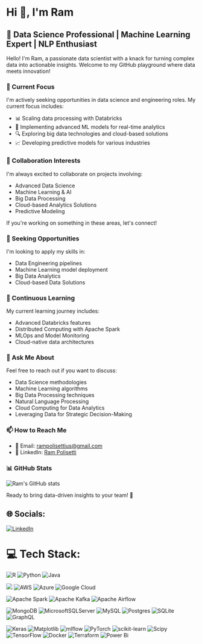 # Hi 👋, I'm Ram

## 🚀 Data Science Professional | Machine Learning Expert | NLP Enthusiast

Hello! I'm Ram, a passionate data scientist with a knack for turning complex data into actionable insights. Welcome to my GitHub playground where data meets innovation!

### 🔭 Current Focus
I'm actively seeking opportunities in data science and engineering roles. My current focus includes:
- 📊 Scaling data processing with Databricks
- 🧠 Implementing advanced ML models for real-time analytics
- 🔍 Exploring big data technologies and cloud-based solutions
- 📈 Developing predictive models for various industries

### 👯 Collaboration Interests
I'm always excited to collaborate on projects involving:
- Advanced Data Science
- Machine Learning & AI
- Big Data Processing
- Cloud-based Analytics Solutions
- Predictive Modeling

If you're working on something in these areas, let's connect!

### 🤝 Seeking Opportunities
I'm looking to apply my skills in:
- Data Engineering pipelines
- Machine Learning model deployment
- Big Data Analytics
- Cloud-based Data Solutions

### 🌱 Continuous Learning
My current learning journey includes:
- Advanced Databricks features
- Distributed Computing with Apache Spark
- MLOps and Model Monitoring
- Cloud-native data architectures

### 💬 Ask Me About
Feel free to reach out if you want to discuss:
- Data Science methodologies
- Machine Learning algorithms
- Big Data Processing techniques
- Natural Language Processing
- Cloud Computing for Data Analytics
- Leveraging Data for Strategic Decision-Making

### 📫 How to Reach Me
- 📧 Email: rampolisettius@gmail.com
- 💼 LinkedIn: [Ram Polisetti](https://www.linkedin.com/in/ram-polisetti)

### 📊 GitHub Stats
![Ram's GitHub stats](https://github-readme-stats.vercel.app/api?username=ram-polisetti&show_icons=true&theme=radical)



Ready to bring data-driven insights to your team! 🚀

## 🌐 Socials:
[![LinkedIn](https://img.shields.io/badge/LinkedIn-%230077B5.svg?logo=linkedin&logoColor=white)](https://linkedin.com/in/ram-polisetti) 

# 💻 Tech Stack:
![R](https://img.shields.io/badge/r-%23276DC3.svg?style=for-the-badge&logo=r&logoColor=white) 
![Python](https://img.shields.io/badge/python-3670A0?style=for-the-badge&logo=python&logoColor=ffdd54) 
![Java](https://img.shields.io/badge/java-%23ED8B00.svg?style=for-the-badge&logo=openjdk&logoColor=white)

![](https://img.shields.io/badge/Databricks-informational?style=flat&logo=databricks&logoColor=white&color=2bbc8a)
![AWS](https://img.shields.io/badge/AWS-%23FF9900.svg?style=for-the-badge&logo=amazon-aws&logoColor=white) 
![Azure](https://img.shields.io/badge/azure-%230072C6.svg?style=for-the-badge&logo=microsoftazure&logoColor=white) 
![Google Cloud](https://img.shields.io/badge/GoogleCloud-%234285F4.svg?style=for-the-badge&logo=google-cloud&logoColor=white)


![Apache Spark](https://img.shields.io/badge/Apache%20Spark-FDEE21?style=for-the-badge&logo=apachespark&logoColor=black) 
![Apache Kafka](https://img.shields.io/badge/Apache%20Kafka-000?style=for-the-badge&logo=apachekafka)
![Apache Airflow](https://img.shields.io/badge/Apache%20Airflow-017CEE?style=for-the-badge&logo=Apache%20Airflow&logoColor=white) 



![MongoDB](https://img.shields.io/badge/MongoDB-%234ea94b.svg?style=for-the-badge&logo=mongodb&logoColor=white) 
![MicrosoftSQLServer](https://img.shields.io/badge/Microsoft%20SQL%20Server-CC2927?style=for-the-badge&logo=microsoft%20sql%20server&logoColor=white) 
![MySQL](https://img.shields.io/badge/mysql-%2300000f.svg?style=for-the-badge&logo=mysql&logoColor=white) 
![Postgres](https://img.shields.io/badge/postgres-%23316192.svg?style=for-the-badge&logo=postgresql&logoColor=white) 
![SQLite](https://img.shields.io/badge/sqlite-%2307405e.svg?style=for-the-badge&logo=sqlite&logoColor=white)  
![GraphQL](https://img.shields.io/badge/-GraphQL-E10098?style=for-the-badge&logo=graphql&logoColor=white) 

 
![Keras](https://img.shields.io/badge/Keras-%23D00000.svg?style=for-the-badge&logo=Keras&logoColor=white) 
![Matplotlib](https://img.shields.io/badge/Matplotlib-%23ffffff.svg?style=for-the-badge&logo=Matplotlib&logoColor=black)
![mlflow](https://img.shields.io/badge/mlflow-%23d9ead3.svg?style=for-the-badge&logo=numpy&logoColor=blue) 
![PyTorch](https://img.shields.io/badge/PyTorch-%23EE4C2C.svg?style=for-the-badge&logo=PyTorch&logoColor=white)
![scikit-learn](https://img.shields.io/badge/scikit--learn-%23F7931E.svg?style=for-the-badge&logo=scikit-learn&logoColor=white) 
![Scipy](https://img.shields.io/badge/SciPy-%230C55A5.svg?style=for-the-badge&logo=scipy&logoColor=%white) 
![TensorFlow](https://img.shields.io/badge/TensorFlow-%23FF6F00.svg?style=for-the-badge&logo=TensorFlow&logoColor=white)
![Docker](https://img.shields.io/badge/docker-%230db7ed.svg?style=for-the-badge&logo=docker&logoColor=white) 
![Terraform](https://img.shields.io/badge/terraform-%235835CC.svg?style=for-the-badge&logo=terraform&logoColor=white) 
![Power Bi](https://img.shields.io/badge/power_bi-F2C811?style=for-the-badge&logo=powerbi&logoColor=black) 



